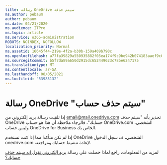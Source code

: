 ```yaml
---
title: رسالة OneDrive سيتم حذفه
ms.author: pebaum
author: pebaum
ms.date: 04/21/2020
ms.audience: ITPro
ms.topic: article
ms.service: o365-administration
ROBOTS: NOINDEX, NOFOLLOW
localization_priority: Normal
ms.assetid: 16645f44-219e-4f2a-b30b-159a409b790c
ms.openlocfilehash: a77fa39829a550935882f05ea174f9c9be942b074183aaef9c0e464c94cfb4ba
ms.sourcegitcommit: b5f7da89a650d2915dc652449623c78be6247175
ms.translationtype: MT
ms.contentlocale: ar-SA
ms.lasthandoff: 08/05/2021
ms.locfileid: "53985132"
---
```

# <a name="onedrive-account-will-be-deleted-message"></a>رسالة OneDrive "سيتم حذف حساب"

إذا تلقيت رسالة بريد إلكتروني من email@mail.onedrive.com تحذير بأنه "سيتم حذف OneDrive حسابك"، فالرجاء ملاحظة أن هذا هو حساب OneDrive.com الشخصي، وليس حساب OneDrive for Business الخاص بك. 
  
إذا لم تكن متأكدا مما إذا كنت تستخدم OneDrive الشخصي، ف سجل الدخول onedrive.com لإعادة تنشيط حسابك ومراجعته.
  
لمزيد من المعلومات، راجع لماذا حصلت على رسالة [بريد إلكتروني تقول إنه سيتم حذف حسابك؟](https://go.microsoft.com/fwlink/?linkid=2036151&amp;clcid=0x409)
  

